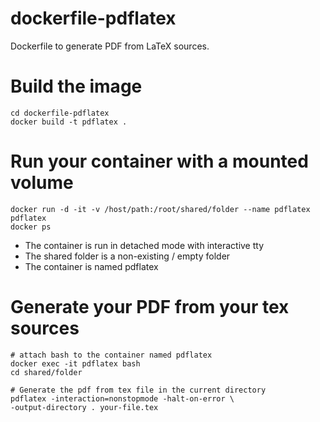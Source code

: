 # dockerfile-pdflatex
Dockerfile to generate PDF from LaTeX sources.

# Build the image
```
cd dockerfile-pdflatex
docker build -t pdflatex .
```

# Run your container with a mounted volume
```
docker run -d -it -v /host/path:/root/shared/folder --name pdflatex pdflatex
docker ps
```

- The container is run in detached mode with interactive tty
- The shared folder is a non-existing / empty folder
- The container is named pdflatex

# Generate your PDF from your tex sources
```
# attach bash to the container named pdflatex
docker exec -it pdflatex bash
cd shared/folder

# Generate the pdf from tex file in the current directory
pdflatex -interaction=nonstopmode -halt-on-error \
-output-directory . your-file.tex
```

